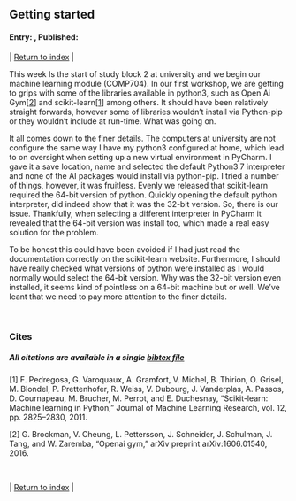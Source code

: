 ## Getting started 
#### Entry: <span id="index"></span>, Published: <span id="published"></span>

<span class="priv_entry" style="display: inline;"></span>
| 
[Return to index](../)
| 
<span class="next_entry" style="display: inline;"></span>


This week Is the start of study block 2 at university and we begin our machine learning module (COMP704). In our first workshop, we are getting to grips with some of the libraries available in python3, such as Open Ai Gym[[2](#c2)] and scikit-learn[[1](#c1)] among others. It should have been relatively straight forwards, however some of libraries wouldn’t install via Python-pip or they wouldn’t include at run-time. What was going on.

It all comes down to the finer details. The computers at university are not configure the same way I have my python3 configured at home, which lead to on oversight when setting up a new virtual environment in PyCharm. I gave it a save location, name and selected the default Python3.7 interpreter and none of the AI packages would install via python-pip. I tried a number of things, however, it was fruitless. Evenly we released that scikit-learn required the 64-bit version of python. Quickly opening the default python interpreter, did indeed show that it was the 32-bit version. So, there is our issue. Thankfully, when selecting a different interpreter in PyCharm it revealed that the 64-bit version was install too, which made a real easy solution for the problem.

To be honest this could have been avoided if I had just read the documentation correctly on the scikit-learn website. Furthermore, I should have really checked what versions of python were installed as I would normally would select the 64-bit version. Why was the 32-bit version even installed, it seems kind of pointless on a 64-bit machine but or well. We’ve leant that we need to pay more attention to the finer details.


<br />

### Cites
##### All citations are available in a single [bibtex file](../references.bib)

<p id="c1">
[1]  F. Pedregosa, G. Varoquaux, A. Gramfort, V. Michel, B. Thirion, O. Grisel, M. Blondel, P. Prettenhofer, R. Weiss, V. Dubourg, J. Vanderplas, A. Passos, D. Cournapeau, M. Brucher, M. Perrot, and E. Duchesnay, “Scikit-learn: Machine learning in Python,” Journal of Machine Learning Research, vol. 12, pp. 2825–2830, 2011.
</p>
<p id="c2">
[2] G. Brockman, V. Cheung, L. Pettersson, J. Schneider, J. Schulman, J. Tang, and W. Zaremba, “Openai gym,” arXiv preprint arXiv:1606.01540, 2016.

</p>

<br />

<span class="priv_entry" style="display: inline;"></span>
| 
[Return to index](../)
| 
<span class="next_entry" style="display: inline;"></span>

<br />
<br />

<script>
// Store the entry id and published values in a JS script, to make life easier with updateing links.
entry_id  = 0
published = "27-01-22" 
week = 1

document.getElementById("index").innerHTML = entry_id
document.getElementById("published").innerHTML   = `${published} (Week: ${week})`


next_page = "journal_"+ (entry_id + 1)
priv_page = "journal_"+ (entry_id - 1)

next_links = document.getElementsByClassName("next_entry")
priv_links = document.getElementsByClassName("priv_entry")

// atempt to fetch the next page. 
// if we get an ok responce display the next links, 
// otherwise we have most likely reaced the end.
fetch('./'+next_page+'.html')
    .then (
        responce => {
        if ( responce.ok ) 
            for ( let i in next_links )
                next_links[i].innerHTML = '<a href="./'+next_page+'">Next ></a>'
        }
    )

// only display the priv page link if we have gone past the first page.
// theres no need to fetch the prv page, since we know the min id is 0
if (entry_id > 0)
    for ( let i in priv_links )
        priv_links[i].innerHTML = '<a href="./'+priv_page+'">< Priv</a>'


</script>